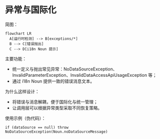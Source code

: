 # 异常与国际化

简图：
```mermaid
flowchart LR
  A[运行时检测] --> B[exceptions/*]
  B --> C[错误抛出]
  C --> D[i18n Noun 提示]
```

主要功能：
- 统一定义与抛出常见异常：NoDataSourceException、InvalidParameterException、InvalidDataAccessApiUsageException 等；
- 通过 i18n Noun 提供一致的错误消息文本。

为什么这样设计：
- 将错误与消息解耦，便于国际化与统一管理；
- 让调用层可以根据异常类型采取不同恢复策略。

使用示例（伪代码）：
```
if (dataSource == null) throw NoDataSourceException(Noun.noDataSourceMessage)
```
